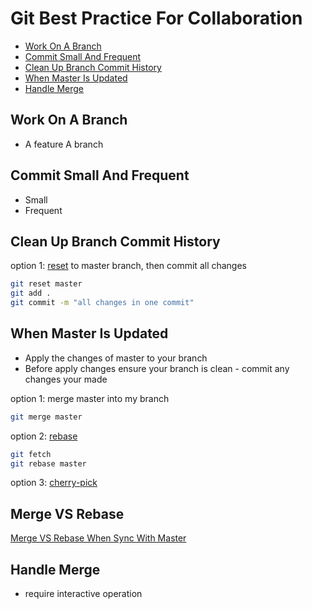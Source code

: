 # Git Best Practice For Collaboration

* [Work On A Branch](#work-on-a-branch)
* [Commit Small And Frequent](#commit-small-and-frequent)
* [Clean Up Branch Commit History](#clean-up-branch-commit-history)
* [When Master Is Updated](#when-master-is-updated)
* [Handle Merge ](#handle-merge-)

## Work On A Branch

- A feature A branch

## Commit Small And Frequent

- Small
- Frequent

## Clean Up Branch Commit History

option 1: [reset]() to master branch, then commit all changes

```sh
git reset master
git add .
git commit -m "all changes in one commit"
```

## When Master Is Updated

- Apply the changes of master to your branch
- Before apply changes ensure your branch is clean - commit any changes your made

option 1: merge master into my branch

```sh
git merge master
```

option 2: [rebase](git-rebase.md)

```sh
git fetch
git rebase master
```

option 3: [cherry-pick]()

## Merge VS Rebase

[Merge VS Rebase When Sync With Master](git-merge-vs-rebase.md)


## Handle Merge 

- require interactive operation

